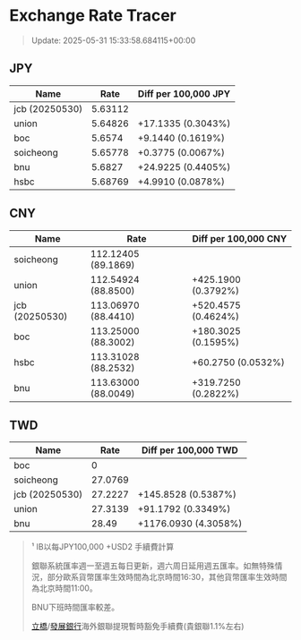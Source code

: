 # Exchange Rate Tracer

> Update: 2025-05-31 15:33:58.684115+00:00

## JPY

| Name           |    Rate | Diff per 100,000 JPY   |
|----------------|---------|------------------------|
| jcb (20250530) | 5.63112 |                        |
| union          | 5.64826 | +17.1335 (0.3043%)     |
| boc            | 5.6574  | +9.1440 (0.1619%)      |
| soicheong      | 5.65778 | +0.3775 (0.0067%)      |
| bnu            | 5.6827  | +24.9225 (0.4405%)     |
| hsbc           | 5.68769 | +4.9910 (0.0878%)      |

## CNY

| Name           | Rate                | Diff per 100,000 CNY   |
|----------------|---------------------|------------------------|
| soicheong      | 112.12405	(89.1869) |                        |
| union          | 112.54924	(88.8500) | +425.1900 (0.3792%)    |
| jcb (20250530) | 113.06970	(88.4410) | +520.4575 (0.4624%)    |
| boc            | 113.25000	(88.3002) | +180.3025 (0.1595%)    |
| hsbc           | 113.31028	(88.2532) | +60.2750 (0.0532%)     |
| bnu            | 113.63000	(88.0049) | +319.7250 (0.2822%)    |

## TWD

| Name           |    Rate | Diff per 100,000 TWD   |
|----------------|---------|------------------------|
| boc            |  0      |                        |
| soicheong      | 27.0769 |                        |
| jcb (20250530) | 27.2227 | +145.8528 (0.5387%)    |
| union          | 27.3139 | +91.1792 (0.3349%)     |
| bnu            | 28.49   | +1176.0930 (4.3058%)   |


> ¹ IB以每JPY100,000 +USD2 手續費計算
>
> 銀聯系統匯率週一至週五每日更新，週六周日延用週五匯率。如無特殊情況，部分歐系貨幣匯率生效時間為北京時間16:30，其他貨幣匯率生效時間為北京時間11:00。
>
> BNU下班時間匯率較差。
>
> [立橋](https://www.wlbank.com.mo/uploads/ueditor/file/20181211/1544536513900230.pdf)/[發展銀行](https://www.mdb.com.mo/Service_Charges_20230728.pdf)海外銀聯提現暫時豁免手續費(貴銀聯1.1%左右)


